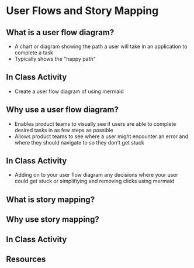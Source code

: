 # User Flows and Story Mapping

## What is a user flow diagram?
* A chart or diagram showing the path a user will take in an application to complete a task
* Typically shows the "happy path"

## In Class Activity
* Create a user flow diagram of <example happy path of something> using mermaid

## Why use a user flow diagram?
* Enables product teams to visually see if users are able to complete desired tasks in as few steps as possible
* Allows product teams to see where a user might encounter an error and where they should navigate to so they don't get stuck
  
## In Class Activity
* Adding on to your user flow diagram any decisions where your user could get stuck or simplifiying and removing clicks <example happy path of something> using mermaid

## What is story mapping?


## Why use story mapping?




## In Class Activity


## Resources

